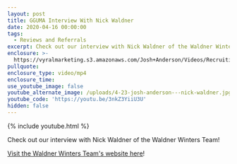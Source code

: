 ```yaml
---
layout: post
title: GGUMA Interview With Nick Waldner
date: 2020-04-16 00:00:00
tags:
  - Reviews and Referrals
excerpt: Check out our interview with Nick Waldner of the Waldner Winters Team!
enclosure: >-
  https://vyralmarketing.s3.amazonaws.com/Josh+Anderson/Videos/Recruiting/2020/GGUMA+Interview+With+Nick+Waldner.mp4
pullquote:
enclosure_type: video/mp4
enclosure_time:
use_youtube_image: false
youtube_alternate_image: /uploads/4-23-josh-anderson---nick-waldner.jpg
youtube_code: 'https://youtu.be/3nkZ3YiiU3U'
hidden: false
---
```


{% include youtube.html %}

Check out our interview with Nick Waldner of the Waldner Winters Team\!

<u><a target="_blank" href="https://www.waldnerwintersteam.com">Visit the Waldner Winters Team's website here</a></u>\!